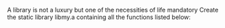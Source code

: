  A library is not a luxury but one of the necessities of life
mandatory
Create the static library libmy.a containing all the functions listed below:
